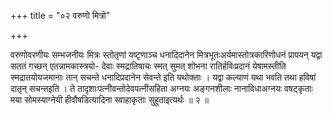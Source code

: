 +++
title = "०२ वरुणो मित्रो"

+++

वरुणोवरणीयः सम्भजनीयः मित्रः स्तोतृणां यष्टृणाञ्च धनादिदानेन मित्रभूतःअर्यमास्तोत्रकारिणोधनं प्रापयन् यद्वा सततं गच्छन् एतन्नामकास्त्रयो- देवाः स्मद्रातिषाचः स्मत् सुमत् शोभना रातिर्हविःप्रदानं येषामस्तीति स्मद्रातयोयजमानाः तान् सचन्ते धनादिप्रदानेन सेवन्ते इति यथोक्ताः । यद्वा कल्याणं यथा भवति तथा हविषां दातृन् सचन्तइति । ते तादृशाःपत्नीवन्तोदेवपत्नीसहिता अग्नयः अङ्गनशीलाः नानाविधाअग्नयः वषट्कृताः मया सोमस्याग्नेयी हीवौषडित्यादिना स्वाहाकृताः सुहुताइत्यर्थः ॥ २ ॥